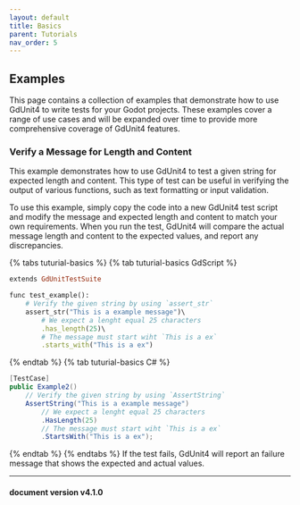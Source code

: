 ```yaml
---
layout: default
title: Basics
parent: Tutorials
nav_order: 5
---
```



## Examples
This page contains a collection of examples that demonstrate how to use GdUnit4 to write tests for your Godot projects. These examples cover a range of use cases and will be expanded over time to provide more comprehensive coverage of GdUnit4 features.


### Verify a Message for Length and Content
This example demonstrates how to use GdUnit4 to test a given string for expected length and content. This type of test can be useful in verifying the output of various functions, such as text formatting or input validation.

To use this example, simply copy the code into a new GdUnit4 test script and modify the message and expected length and content to match your own requirements. When you run the test, GdUnit4 will compare the actual message length and content to the expected values, and report any discrepancies.

{% tabs tuturial-basics %}
{% tab tuturial-basics GdScript %}
```ruby
extends GdUnitTestSuite

func test_example():
	# Verify the given string by using `assert_str`
	assert_str("This is a example message")\
		# We expect a lenght equal 25 characters
		.has_length(25)\
		# The message must start wiht `This is a ex`
		.starts_with("This is a ex")
```
{% endtab %}
{% tab tuturial-basics C# %}
```cs
[TestCase]
public Example2()
	// Verify the given string by using `AssertString`
	AssertString("This is a example message")
		// We expect a lenght equal 25 characters
		.HasLength(25)
		// The message must start wiht `This is a ex`
		.StartsWith("This is a ex");
```
{% endtab %}
{% endtabs %}
If the test fails, GdUnit4 will report an failure message that shows the expected and actual values.

---
<h4> document version v4.1.0 </h4>